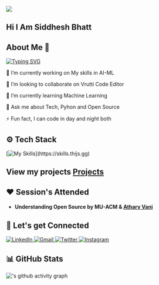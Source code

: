 <img src="https://komarev.com/ghpvc/?username=UnboundSB&label=Profile+Views&color=2f81f7&style=for-the-badge" />

## Hi I Am Siddhesh Bhatt

## About Me 👤
[![Typing SVG](https://readme-typing-svg.demolab.com/?lines=Student+Second+year;Python+Programmer;AI+ML+Enthusiast)](https://git.io/typing-svg)

🔭 I’m currently working on My skills in AI-ML

👯 I’m looking to collaborate on Vrutti Code Editor

🌱 I’m currently learning Machine Learning

💬 Ask me about Tech, Pyhon and Open Source

⚡ Fun fact, I can code in day and night both

## ⚙️ Tech Stack

[![My Skills](https://skillicons.dev/icons?i=js,python,cpp,c,)](https://skills.thijs.gg)


## View my projects [Projects](https://github.com/UnboundSB/UnboundSB/blob/main/projects.md)
## ❤️ Session's Attended

- #### Understanding Open Source by MU-ACM & [Atharv Vani](https://www.linkedin.com/in/atharv-vani110/)

## 🤝 Let's get Connected
<div align="left">
  <a href="https://www.linkedin.com/in/siddhesh-bhatt-92b27928a/" target="_blank">
    <img alt="LinkedIn" src="https://img.shields.io/badge/linkedin-%230077B5.svg?style=for-the-badge&logo=linkedin&logoColor=white"/>
  </a>
  <a href="mailto:sidbhatt85@gmail.com" target="_blank">
    <img alt="Gmail" src="https://img.shields.io/badge/Gmail-D14836?style=for-the-badge&logo=gmail&logoColor=white"/>
  </a>
  <a href="https://twitter.com/<your-twitter-username>" target="_blank">
    <img alt="Twitter" src="https://img.shields.io/badge/Twitter-%231DA1F2.svg?style=for-the-badge&logo=Twitter&logoColor=white"/>
  </a>
  <a href="https://www.instagram.com/<your-instagram-username>" target="_blank">
    <img alt="Instagram" src="https://img.shields.io/badge/Instagram-%23E4405F.svg?style=for-the-badge&logo=Instagram&logoColor=white"/>
  </a>
</div>

## 📊 GitHub Stats

![<Siddhesh>'s github activity graph](https://github-readme-activity-graph.vercel.app/graph?username=UnboundSB&bg_color=1c1c1c&color=e6e6e6&line=e6e6e6&point=c2c2c2&area=true&area_color=c2c2c2&hide_border=true)
